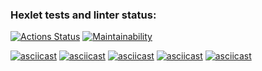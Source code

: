 ### Hexlet tests and linter status:

[![Actions Status](https://github.com/SimichAlexander/frontend-project-46/actions/workflows/hexlet-check.yml/badge.svg)](https://github.com/SimichAlexander/frontend-project-46/actions)
[![Maintainability](https://api.codeclimate.com/v1/badges/bb0a66f5d272d7be0706/maintainability)](https://codeclimate.com/github/SimichAlexander/frontend-project-46/maintainability)

[![asciicast](https://asciinema.org/a/DydPiMFfSu421JkDbcw7xL7fP.svg)](https://asciinema.org/a/DydPiMFfSu421JkDbcw7xL7fP)
[![asciicast](https://asciinema.org/a/5dA6uiWNfRWgJapslT11cYD7s.svg)](https://asciinema.org/a/5dA6uiWNfRWgJapslT11cYD7s)
[![asciicast](https://asciinema.org/a/4VuOc5fUhJr1UXWGgHIgd8iqm.svg)](https://asciinema.org/a/4VuOc5fUhJr1UXWGgHIgd8iqm)
[![asciicast](https://asciinema.org/a/Tva0qu1FrIzT6xkjYgvyI3oIN.svg)](https://asciinema.org/a/Tva0qu1FrIzT6xkjYgvyI3oIN)
[![asciicast](https://asciinema.org/a/YJgGntbewUa12PsFXoc1k5elm.svg)](https://asciinema.org/a/YJgGntbewUa12PsFXoc1k5elm)
